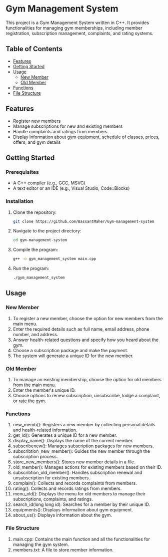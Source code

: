 # Gym Management System

This project is a Gym Management System written in C++. It provides functionalities for managing gym memberships, including member registration, subscription management, complaints, and rating systems.

## Table of Contents

- [Features](#features)
- [Getting Started](#getting-started)
- [Usage](#usage)
  - [New Member](#new-member)
  - [Old Member](#old-member)
- [Functions](#functions)
- [File Structure](#file-structure)


## Features

- Register new members
- Manage subscriptions for new and existing members
- Handle complaints and ratings from members
- Display information about gym equipment, schedule of classes, prices, offers, and gym details

## Getting Started

### Prerequisites

- A C++ compiler (e.g., GCC, MSVC)
- A text editor or an IDE (e.g., Visual Studio, Code::Blocks)

### Installation

1. Clone the repository:
   ```sh
   git clone https://github.com/BassantMaher/Gym-management-system

2. Navigate to the project directory:
    ```sh
    cd gym-management-system

3. Compile the program:
    ```sh
    g++ -o gym_management_system main.cpp


4. Run the program:
     ```sh
     ./gym_management_system


## Usage
### New Member
1. To register a new member, choose the option for new members from the main menu.
2. Enter the required details such as full name, email address, phone number, and address.
3. Answer health-related questions and specify how you heard about the gym.
4. Choose a subscription package and make the payment.
5. The system will generate a unique ID for the new member.
### Old Member
1. To manage an existing membership, choose the option for old members from the main menu.
2. Enter the member's unique ID.
3. Choose options to renew subscription, unsubscribe, lodge a complaint, or rate the gym.
### Functions
1. new_memb(): Registers a new member by collecting personal details and health-related information.
2. get_id(): Generates a unique ID for a new member.
3. display_name(): Displays the name of the current member.
4. subscribenew(): Manages subscription packages for new members.
5. subscribtion_new_member(): Guides the new member through the subscription process.
6. store_new_members(): Stores new member details in a file.
7. old_member(): Manages actions for existing members based on their ID.
8. subscribtion_old_member(): Handles subscription renewal and unsubscription for existing members.
9. complain(): Collects and records complaints from members.
10. rating(): Collects and records ratings from members.
11. menu_old(): Displays the menu for old members to manage their subscriptions, complaints, and ratings.
12. search_id(long long id): Searches for a member by their unique ID.
13. equipments(): Displays information about gym equipment.
14. about_us(): Displays information about the gym.
### File Structure
1. main.cpp: Contains the main function and all the functionalities for managing the gym system.
2. members.txt: A file to store member information.
